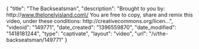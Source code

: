 {
    "title": "The Backseatsman",
    "description": "Brought to you by: http:\/\/www.thelonelyisland.com\/ You are free to copy, share and remix this video, under these conditions: http:\/\/creativecommons.org\/licen...",
    "videoid": "149771",
    "date_created": "1396559870",
    "date_modified": "1418181244",
    "type": "captivate",
    "layout": "video",
    "url": "\/v\/the-backseatsman\/149771"
}
